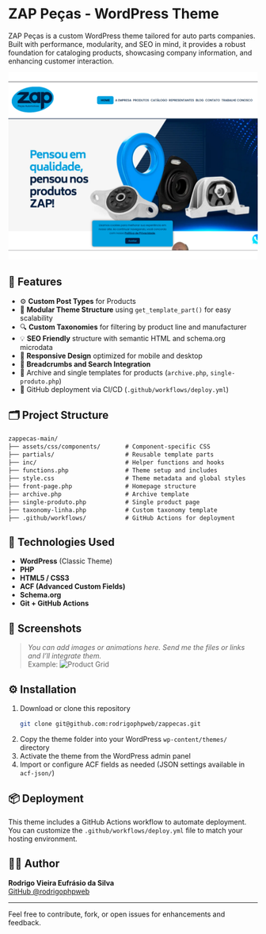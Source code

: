 # ZAP Peças - WordPress Theme

ZAP Peças is a custom WordPress theme tailored for auto parts companies. Built with performance, modularity, and SEO in mind, it provides a robust foundation for cataloging products, showcasing company information, and enhancing customer interaction.

![Screenshot](screenshot.png)

## 🚀 Features

- ⚙️ **Custom Post Types** for Products
- 🧩 **Modular Theme Structure** using `get_template_part()` for easy scalability
- 🔍 **Custom Taxonomies** for filtering by product line and manufacturer
- 💡 **SEO Friendly** structure with semantic HTML and schema.org microdata
- 📱 **Responsive Design** optimized for mobile and desktop
- 🧭 **Breadcrumbs and Search Integration**
- 📂 Archive and single templates for products (`archive.php`, `single-produto.php`)
- 🔄 GitHub deployment via CI/CD (`.github/workflows/deploy.yml`)

## 🗂️ Project Structure

```
zappecas-main/
├── assets/css/components/       # Component-specific CSS
├── partials/                    # Reusable template parts
├── inc/                         # Helper functions and hooks
├── functions.php                # Theme setup and includes
├── style.css                    # Theme metadata and global styles
├── front-page.php               # Homepage structure
├── archive.php                  # Archive template
├── single-produto.php           # Single product page
├── taxonomy-linha.php           # Custom taxonomy template
├── .github/workflows/           # GitHub Actions for deployment
```

## 🧰 Technologies Used

- **WordPress** (Classic Theme)
- **PHP**
- **HTML5 / CSS3**
- **ACF (Advanced Custom Fields)**
- **Schema.org**
- **Git + GitHub Actions**

## 📸 Screenshots

> _You can add images or animations here. Send me the files or links and I’ll integrate them._  
> Example:
> ![Product Grid](assets/images/product-grid-demo.png)

## ⚙️ Installation

1. Download or clone this repository
   ```bash
   git clone git@github.com:rodrigophpweb/zappecas.git
   ```
2. Copy the theme folder into your WordPress `wp-content/themes/` directory
3. Activate the theme from the WordPress admin panel
4. Import or configure ACF fields as needed (JSON settings available in `acf-json/`)

## 📦 Deployment

This theme includes a GitHub Actions workflow to automate deployment. You can customize the `.github/workflows/deploy.yml` file to match your hosting environment.

## 👨‍💻 Author

**Rodrigo Vieira Eufrásio da Silva**  
[GitHub @rodrigophpweb](https://github.com/rodrigophpweb)

---

Feel free to contribute, fork, or open issues for enhancements and feedback.
